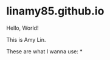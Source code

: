 linamy85.github.io
==================

Hello, World!

This is Amy Lin.

These are what I wanna use:
* 
